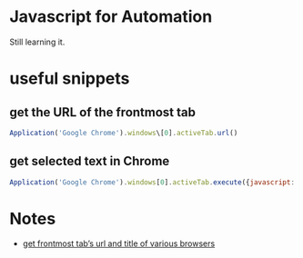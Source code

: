 # Javascript for Automation
Still learning it.

# useful snippets
## get the URL of the frontmost tab
```Javascript
Application('Google Chrome').windows\[0].activeTab.url()
```


## get selected text in Chrome
```Javascript
Application('Google Chrome').windows[0].activeTab.execute({javascript:'window.getSelection().toString()'})
```

# Notes
- [get frontmost tab’s url and title of various browsers](https://www.alfredforum.com/topic/2013-how-to-get-frontmost-tab%E2%80%99s-url-and-title-of-various-browsers/)